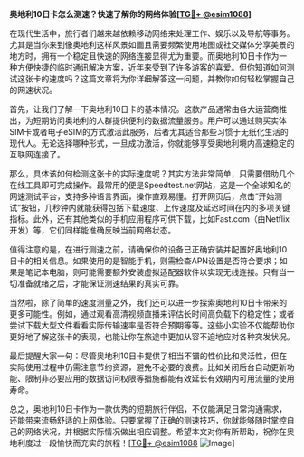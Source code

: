 **奥地利10日卡怎么测速？快速了解你的网络体验[[TG💪+ @esim1088](https://t.me/s/esim1088)]**

在现代生活中，旅行者们越来越依赖移动网络来处理工作、娱乐以及导航等事务。尤其是当你来到像奥地利这样风景如画且需要频繁使用地图或社交媒体分享美景的地方时，拥有一个稳定且快速的网络连接显得尤为重要。而奥地利10日卡作为一种方便快捷的临时通讯解决方案，近年来受到了许多游客的喜爱。但你知道如何测试这张卡的速度吗？这篇文章将为你详细解答这一问题，并教你如何轻松掌握自己的网速状况。

首先，让我们了解一下奥地利10日卡的基本情况。这款产品通常由各大运营商推出，为短期访问奥地利的人群提供便利的数据流量服务。用户可以通过购买实体SIM卡或者电子eSIM的方式激活此服务，后者尤其适合那些习惯于无纸化生活的现代人。无论选择哪种形式，一旦成功激活，你就能够享受奥地利境内高速稳定的互联网连接了。

那么，具体该如何检测这张卡的实际速度呢？其实方法非常简单，只需要借助几个在线工具即可完成操作。最常用的便是Speedtest.net网站，这是一个全球知名的网速测试平台，支持多种语言界面，操作直观易懂。打开网页后，点击“开始测试”按钮，几秒钟内就能获得包括下载速度、上传速度及延迟时间在内的多项关键指标。此外，还有其他类似的手机应用程序可供下载，比如Fast.com（由Netflix开发）等，它们同样能准确反映当前网络状态。

值得注意的是，在进行测速之前，请确保你的设备已正确安装并配置好奥地利10日卡的相关信息。如果使用的是智能手机，则需检查APN设置是否符合要求；如果是笔记本电脑，则可能需要额外安装虚拟适配器软件以实现无线连接。只有当一切准备就绪之后，才能保证测速结果的真实可靠。

当然啦，除了简单的速度测量之外，我们还可以进一步探索奥地利10日卡带来的更多可能性。例如，通过观看高清视频直播来评估长时间高负载下的稳定性；或者尝试下载大型文件看看实际传输速率是否符合预期等等。这些小实验不仅能帮助你更好地了解这张卡的表现，也能让你在旅途中更加从容不迫地应对各种突发状况。

最后提醒大家一句：尽管奥地利10日卡提供了相当不错的性价比和灵活性，但在实际使用过程中仍需注意节约资源，避免不必要的浪费。比如关闭后台自动更新功能、限制非必要应用的数据访问权限等措施都能有效延长有效期内可用流量的使用寿命。

总之，奥地利10日卡作为一款优秀的短期旅行伴侣，不仅能满足日常沟通需求，还能带来流畅舒适的上网体验。只要掌握了正确的测速技巧，你就能够随时掌控自己的网络状况，并根据实际情况做出相应调整。希望本文对你有所帮助，祝你在奥地利度过一段愉快而充实的旅程！[[TG💪+ @esim1088](https://t.me/s/esim1088) ![Image](https://i.postimg.cc/4NQfJmqS/Snipaste-2025-05-13-00-14-12.png)]